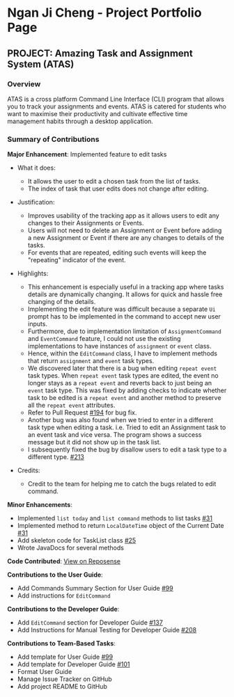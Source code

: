 # Ngan Ji Cheng - Project Portfolio Page 

## PROJECT: Amazing Task and Assignment System (ATAS)

### Overview
ATAS is a cross platform Command Line Interface (CLI) program that allows you to track your assignments and events. 
ATAS is catered for students who want to maximise their productivity and cultivate effective time management habits through a desktop application.

### Summary of Contributions 
**Major Enhancement**: Implemented feature to edit tasks

- What it does: 
    - It allows the user to edit a chosen task from the list of tasks.
    - The index of task that user edits does not change after editing. 
    
- Justification:
    - Improves usability of the tracking app as it allows users to edit any changes to their Assignments or Events.
    - Users will not need to delete an Assignment or Event before adding a new Assignment or Event if there are any changes
    to details of the tasks. 
    - For events that are repeated, editing such events will keep the "repeating" indicator of the event. 

- Highlights:
    - This enhancement is especially useful in a tracking app where tasks details are dynamically changing. It allows for quick
    and hassle free changing of the details.
    - Implementing the edit feature was difficult because a separate `Ui` prompt has to be implemented in the command to accept
    new user inputs. 
    - Furthermore, due to implementation limitation of `AssignmentCommand` and `EventCommand` feature, I could not use the existing
    implementations to have instances of `assignment` or `event` class. 
    - Hence, within the `EditCommand` class, I have to implement methods that return `assignment` and `event` task types.
    - We discovered later that there is a bug when editing `repeat event` task types. When `repeat event` task types are edited,
    the event no longer stays as a `repeat event` and reverts back to just being an `event` task type. This was fixed by adding checks to
    indicate whether task to be edited is a `repeat event` and another method to preserve all the `repeat event` attributes. 
    - Refer to Pull Request [#194](https://github.com/AY1920S2-CS2113T-M16-1/tp/pull/194) for bug fix. 
    - Another bug was also found when we tried to enter in a different task type when editing a task. i.e. Tried to edit 
    an Assignment task to an event task and vice versa. The program shows a success message but it did not show up in the 
    task list.
    - I subsequently fixed the bug by disallow users to edit a task type to a different type. [#213](https://github.com/AY1920S2-CS2113T-M16-1/tp/pull/213)  
 
 - Credits: 
    - Credit to the team for helping me to catch the bugs related to edit command.
    
**Minor Enhancements**:
- Implemented `list today` and `list command` methods to list tasks [#31](https://github.com/AY1920S2-CS2113T-M16-1/tp/pull/31)
- Implemented method to return `LocalDateTime` object of the Current Date [#31](https://github.com/AY1920S2-CS2113T-M16-1/tp/pull/31)
- Add skeleton code for TaskList class [#25](https://github.com/AY1920S2-CS2113T-M16-1/tp/pull/25)
- Wrote JavaDocs for several methods 

**Code Contributed**: [View on Reposense](https://nus-cs2113-ay1920s2.github.io/tp-dashboard/#breakdown=true&search=jichngan&sort=groupTitle&sortWithin=title&since=2020-03-01&timeframe=commit&mergegroup=false&groupSelect=groupByRepos&tabOpen=true&tabType=authorship&tabAuthor=jichngan&tabRepo=AY1920S2-CS2113T-M16-1%2Ftp%5Bmaster%5D)

**Contributions to the User Guide**:
- Add Commands Summary Section for User Guide [#99](https://github.com/AY1920S2-CS2113T-M16-1/tp/pull/99)
- Add instructions for `EditCommand`

**Contributions to the Developer Guide**:
- Add `EditCommand` section for Developer Guide [#137](https://github.com/AY1920S2-CS2113T-M16-1/tp/pull/137)
- Add Instructions for Manual Testing for Developer Guide [#208](https://github.com/AY1920S2-CS2113T-M16-1/tp/pull/208)

**Contributions to Team-Based Tasks**:
- Add template for User Guide [#99](https://github.com/AY1920S2-CS2113T-M16-1/tp/pull/99)
- Add template for Developer Guide [#101](https://github.com/AY1920S2-CS2113T-M16-1/tp/pull/101)
- Format User Guide 
- Manage Issue Tracker on GitHub
- Add project README to GitHub
    
    